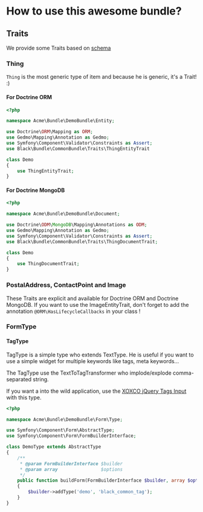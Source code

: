 How to use this awesome bundle?
===============================

## Traits

We provide some Traits based on [schema](http://www.schema.org)

### Thing

`Thing` is the most generic type of item and because he is generic, it's a Trait! :)

#### For Doctrine ORM

```php
<?php

namespace Acme\Bundle\DemoBundle\Entity;

use Doctrine\ORM\Mapping as ORM;
use Gedmo\Mapping\Annotation as Gedmo;
use Symfony\Component\Validator\Constraints as Assert;
use Black\Bundle\CommonBundle\Traits\ThingEntityTrait

class Demo
{
    use ThingEntityTrait;
}

```

#### For Doctrine MongoDB

```php
<?php

namespace Acme\Bundle\DemoBundle\Document;

use Doctrine\ODM\MongoDB\Mapping\Annotations as ODM;
use Gedmo\Mapping\Annotation as Gedmo;
use Symfony\Component\Validator\Constraints as Assert;
use Black\Bundle\CommonBundle\Traits\ThingDocumentTrait;

class Demo
{
    use ThingDocumentTrait;
}

```

### PostalAddress, ContactPoint and Image

These Traits are explicit and available for Doctrine ORM and Doctrine MongoDB. If you want to use
the ImageEntityTrait, don't forget to add the annotation `@ORM\HasLifecycleCallbacks` in your class !


### FormType

#### TagType

TagType is a simple type who extends TextType. He is useful if you want to use a simple widget for
multiple keywords like tags, meta keywords...

The TagType use the TextToTagTransformer who implode/explode comma-separated string.

If you want a into the wild application, use the
[XOXCO jQuery Tags Input](http://xoxco.com/projects/code/tagsinput/) with this type.

```php
<?php

namespace Acme\Bundle\DemoBundle\Form\Type;

use Symfony\Component\Form\AbstractType;
use Symfony\Component\Form\FormBuilderInterface;

class DemoType extends AbstractType
{
    /**
     * @param FormBuilderInterface $builder
     * @param array                $options
     */
    public function buildForm(FormBuilderInterface $builder, array $options)
    {
        $builder->addType('demo', 'black_common_tag');
    }
}
```







